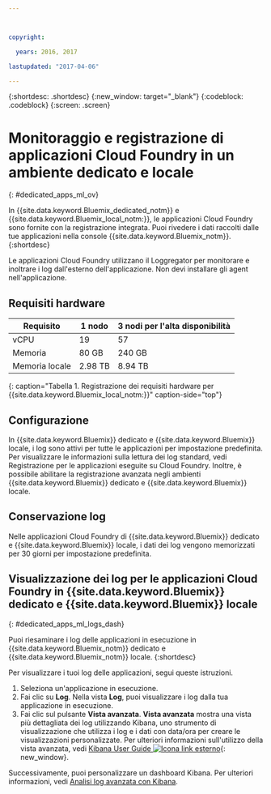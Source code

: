 ```yaml
---



copyright:

  years: 2016, 2017

lastupdated: "2017-04-06"

---
```


{:shortdesc: .shortdesc}
{:new_window: target="_blank"}
{:codeblock: .codeblock}
{:screen: .screen}

<!-- audience blue staging only begin -->

# Monitoraggio e registrazione di applicazioni Cloud Foundry in un ambiente dedicato e locale
{: #dedicated_apps_ml_ov}


In {{site.data.keyword.Bluemix_dedicated_notm}} e {{site.data.keyword.Bluemix_local_notm:}}, le applicazioni Cloud Foundry sono fornite con la registrazione integrata. Puoi rivedere i dati raccolti dalle tue applicazioni nella console {{site.data.keyword.Bluemix_notm}}.
{:shortdesc}

Le applicazioni Cloud Foundry utilizzano il  Loggregator per monitorare e inoltrare i log dall'esterno dell'applicazione. Non devi installare gli agent nell'applicazione.

## Requisiti hardware


| **Requisito** |    **1 nodo**     | **3 nodi per l'alta disponibilità** |
|-----------------|-------------------|-------------------|
vCPU | 19 | 57 |
Memoria | 80 GB | 240 GB |
Memoria locale | 2.98 TB | 8.94 TB |
{: caption="Tabella 1. Registrazione dei requisiti hardware per {{site.data.keyword.Bluemix_local_notm:}}" caption-side="top"}

## Configurazione

In {{site.data.keyword.Bluemix}} dedicato e {{site.data.keyword.Bluemix}} locale, i log sono attivi per tutte le applicazioni per impostazione predefinita. Per visualizzare le informazioni sulla lettura dei log standard, vedi Registrazione per le applicazioni eseguite su Cloud Foundry. Inoltre, è possibile abilitare la registrazione avanzata negli ambienti {{site.data.keyword.Bluemix}} dedicato e {{site.data.keyword.Bluemix}} locale.

## Conservazione log

Nelle applicazioni Cloud Foundry di {{site.data.keyword.Bluemix}} dedicato e {{site.data.keyword.Bluemix}} locale, i dati dei log vengono memorizzati per 30 giorni per impostazione predefinita.

## Visualizzazione dei log per le applicazioni Cloud Foundry in {{site.data.keyword.Bluemix}} dedicato e {{site.data.keyword.Bluemix}} locale
{: #dedicated_apps_ml_logs_dash}

Puoi riesaminare i log delle applicazioni in esecuzione in {{site.data.keyword.Bluemix_notm}} dedicato e {{site.data.keyword.Bluemix_notm}} locale.
{:shortdesc}

Per visualizzare i tuoi log delle applicazioni, segui queste istruzioni.
1. Seleziona un'applicazione in esecuzione.
2. Fai clic su **Log**. Nella vista **Log**, puoi visualizzare i log dalla tua applicazione in esecuzione.
4. Fai clic sul pulsante **Vista avanzata**. **Vista avanzata** mostra una vista più dettagliata dei log utilizzando Kibana, uno strumento di visualizzazione che utilizza i log e i dati con data/ora per creare le visualizzazioni personalizzate. Per ulteriori informazioni sull'utilizzo della vista avanzata, vedi [Kibana User Guide ![Icona link esterno](../../../icons/launch-glyph.svg "Icona link esterno")](https://www.elastic.co/guide/en/kibana/4.1/index.html){: new_window}.

Successivamente, puoi personalizzare un dashboard Kibana. Per ulteriori informazioni, vedi [Analisi log avanzata con Kibana](../kibana4/analyzing_logs_Kibana.html#analyzing_logs_Kibana).

<!-- audience blue staging only end comment -->
